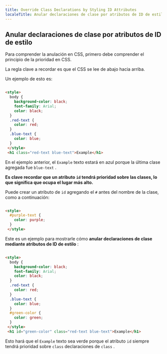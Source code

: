 ```yaml
---
title: Override Class Declarations by Styling ID Attributes
localeTitle: Anular declaraciones de clase por atributos de ID de estilo
---
```

## Anular declaraciones de clase por atributos de ID de estilo

Para comprender la anulación en CSS, primero debe comprender el principio de la prioridad en CSS.

La regla clave a recordar es que el CSS se lee de abajo hacia arriba.

Un ejemplo de esto es:

```html

<style> 
  body { 
    background-color: black; 
    font-family: Arial; 
    color: black; 
  } 
  .red-text { 
    color: red; 
  } 
  .blue-text { 
    color: blue; 
  } 
 </style> 
 <h1 class="red-text blue-text">Example</h1> 
```

En el ejemplo anterior, el `Example` texto estará en azul porque la última clase agregada fue `blue-text` .

**Es clave recordar que un atributo `id` tendrá prioridad sobre las clases, lo que significa que ocupa el lugar más alto.**

Puede crear un atributo de `id` agregando el `#` antes del nombre de la clase, como a continuación:

```html

<style> 
  #purple-text { 
    color: purple; 
  } 
 </style> 
```

Este es un ejemplo para mostrarle cómo **anular declaraciones de clase mediante atributos de ID de estilo** :

```html

<style> 
  body { 
    background-color: black; 
    font-family: Arial; 
    color: black; 
  } 
  .red-text { 
    color: red; 
  } 
  .blue-text { 
    color: blue; 
  } 
  #green-color { 
    color: green; 
  } 
 </style> 
 <h1 id="green-color" class="red-text blue-text">Example</h1> 
```

Esto hará que el `Example` texto sea verde porque el atributo `id` siempre tendrá prioridad sobre `class` declaraciones de `class` .